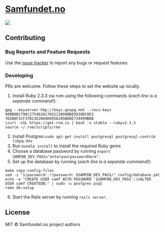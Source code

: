 # [Samfundet.no](http://samfundet.no)
![](http://i.imgur.com/8n5hDoC.png)

## Contributing

### Bug Reports and Feature Requests

Use the [issue tracker](https://github.com/Samfundet/Samfundet/issues) to report any bugs or request features.

### Developing

PRs are welcome. Follow these steps to set the website up locally:

1. Install Ruby 2.3.3 via rvm using the following commands (_each line is a separate command!_):
```
gpg --keyserver hkp://keys.gnupg.net --recv-keys 409B6B1796C275462A1703113804BB82D39DC0E3 7D2BAF1CF37B13E2069D6956105BD0E739499BDB
\curl -sSL https://get.rvm.io | bash -s stable --ruby=2.3.3
source ~/.rvm/scripts/rmv
```
2. Install Postgres:`sudo apt-get install postgresql postgresql-contrib libpq-dev`
3. Run `bundle install` to install the required Ruby gems
4. Choose a database password by running `export SAMFDB_DEV_PASS="enteryourpasswordhere"`.
5. Set up the database by running (_each line is a separate command!_):
```
make copy-config-files
sed -i "s/password:.*/password: $SAMFDB_DEV_PASS/" config/database.yml
echo -e "CREATE USER samf WITH PASSWORD '$SAMFDB_DEV_PASS';\nALTER USER samf CREATEDB;" | sudo -u postgres psql
rake db:setup
```
6. Start the Rails server by running `rails server`.

## License

MIT © Samfundet.no project authors
